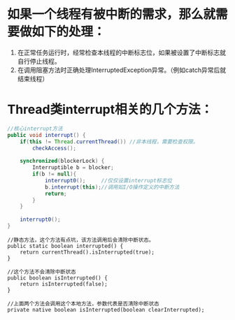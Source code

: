 # 如果一个线程有被中断的需求，那么就需要做如下的处理：
1. 在正常任务运行时，经常检查本线程的中断标志位，如果被设置了中断标志就自行停止线程。
2. 在调用阻塞方法时正确处理InterruptedException异常。（例如catch异常后就结束线程）

# Thread类interrupt相关的几个方法：

```java
//核心interrupt方法
public void interrupt() {
    if(this != Thread.currentThread()) //非本线程，需要检查权限。
        checkAccess();
        
    synchronized(blockerLock) {
        Interruptible b = blocker;
        if(b != null){
            interrupt0();     //仅仅设置interrupt标志位
            b.interrupt(this);//调用如I/O操作定义的中断方法
            return;
        }
    }
    
    interrupt0();
}
```
```
//静态方法，这个方法有点坑，该方法调用后会清除中断状态。
public static boolean interrupted() {
    return currentThread().isInterrupted(true);
}
```
```
//这个方法不会清除中断状态
public boolean isInterrupted() {
    return isInterrupted(false);
}
```
```
//上面两个方法会调用这个本地方法，参数代表是否清除中断状态
private native boolean isInterrupted(boolean clearInterrupted);
```
